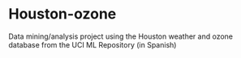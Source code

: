 # Houston-ozone
Data mining/analysis project using the Houston weather and ozone database from the UCI ML Repository (in Spanish)
